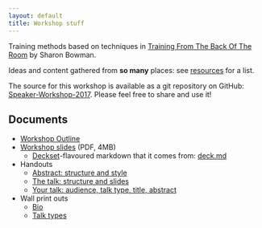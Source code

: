 ```yaml
---
layout: default
title: Workshop stuff
---
```


Training methods based on techniques in [Training From The Back Of The Room](http://bowperson.com/training-from-the-back-of-the-room/) by Sharon Bowman.

Ideas and content gathered from **so many** places: see [resources](resources/) for a list.

The source for this workshop is available as a git repository on GitHub: [Speaker-Workshop-2017](https://github.com/CTFEDs/Speaker-Workshop-2017). Please feel free to share and use it!

## Documents

* [Workshop Outline](workshop-outline/)
* [Workshop slides](deck.pdf) (PDF, 4MB)
    * [Deckset](http://decksetapp.com/)-flavoured markdown that it comes from: [deck.md](deck.md)
* Handouts
    * [Abstract: structure and style](print/abstract-handout.pdf)
    * [The talk: structure and slides](print/preparing-a-talk-handout.pdf)
    * [Your talk: audience, talk type, title, abstract](print/write-an-abstract-handout.pdf)
* Wall print outs
    * [Bio](print/bio.pdf)
    * [Talk types](print/talk-types.pdf)
